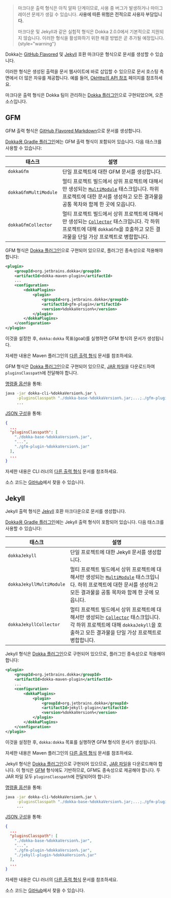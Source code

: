 [//]: # (title: 마크다운)

> 마크다운 출력 형식은 아직 알파 단계이므로, 사용 중 버그가 발생하거나 마이그레이션 문제가 생길 수 있습니다.
> **사용에 따른 위험은 전적으로 사용자 부담입니다.**
>
> 마크다운 및 Jekyll과 같은 실험적 형식은 Dokka 2.0.0에서 기본적으로 지원되지 않습니다. 이러한 형식을 활성화하기 위한 해결 방법은 곧 추가될 예정입니다.
{style="warning"}

Dokka는 [GitHub Flavored](#gfm) 및 [Jekyll](#jekyll) 호환 마크다운 형식으로 문서를 생성할 수 있습니다.

이러한 형식은 생성된 출력을 문서 웹사이트에 바로 삽입할 수 있으므로 문서 호스팅 측면에서 더 많은 자유를 제공합니다. 예를 들어, [OkHttp의 API 참조](https://square.github.io/okhttp/5.x/okhttp/okhttp3/) 페이지를 참조하세요.

마크다운 출력 형식은 Dokka 팀이 관리하는 [Dokka 플러그인](dokka-plugins.md)으로 구현되었으며, 오픈 소스입니다.

## GFM

GFM 출력 형식은 [GitHub Flavored Markdown](https://github.github.com/gfm/)으로 문서를 생성합니다.

<tabs group="build-script">
<tab title="Gradle" group-key="kotlin">

[Dokka용 Gradle 플러그인](dokka-gradle.md)에는 GFM 출력 형식이 포함되어 있습니다. 다음 태스크를 사용할 수 있습니다:

| **태스크**              | **설명**                                                                                                                                                                                                                         |
|-----------------------|-----------------------------------------------------------------------------------------------------------------------------------------------------------------------------------------------------------------------------------------|
| `dokkaGfm`            | 단일 프로젝트에 대한 GFM 문서를 생성합니다.                                                                                                                                                                                       |
| `dokkaGfmMultiModule` | 멀티 프로젝트 빌드에서 상위 프로젝트에 대해서만 생성되는 [`MultiModule`](dokka-gradle.md#multi-project-builds) 태스크입니다. 하위 프로젝트에 대한 문서를 생성하고 모든 결과물을 공통 목차와 함께 한 곳에 모읍니다. |
| `dokkaGfmCollector`   | 멀티 프로젝트 빌드에서 상위 프로젝트에 대해서만 생성되는 [`Collector`](dokka-gradle.md#collector-tasks) 태스크입니다. 각 하위 프로젝트에 대해 `dokkaGfm`을 호출하고 모든 결과물을 단일 가상 프로젝트로 병합합니다.                                |

</tab>
<tab title="Maven" group-key="groovy">

GFM 형식은 [Dokka 플러그인](dokka-plugins.md#apply-dokka-plugins)으로 구현되어 있으므로, 플러그인 종속성으로 적용해야 합니다:

```xml
<plugin>
    <groupId>org.jetbrains.dokka</groupId>
    <artifactId>dokka-maven-plugin</artifactId>
    ...
    <configuration>
        <dokkaPlugins>
            <plugin>
                <groupId>org.jetbrains.dokka</groupId>
                <artifactId>gfm-plugin</artifactId>
                <version>%dokkaVersion%</version>
            </plugin>
        </dokkaPlugins>
    </configuration>
</plugin>
```

이것을 설정한 후, `dokka:dokka` 목표(goal)를 실행하면 GFM 형식의 문서가 생성됩니다.

자세한 내용은 Maven 플러그인의 [다른 출력 형식](dokka-maven.md#other-output-formats) 문서를 참조하세요.

</tab>
<tab title="CLI" group-key="cli">

GFM 형식은 [Dokka 플러그인](dokka-plugins.md#apply-dokka-plugins)으로 구현되어 있으므로, [JAR 파일](https://repo1.maven.org/maven2/org/jetbrains/dokka/gfm-plugin/%dokkaVersion%/gfm-plugin-%dokkaVersion%.jar)을 다운로드하여 `pluginsClasspath`에 전달해야 합니다.

[명령줄 옵션](dokka-cli.md#run-with-command-line-options)을 통해:

```Bash
java -jar dokka-cli-%dokkaVersion%.jar \
     -pluginsClasspath "./dokka-base-%dokkaVersion%.jar;...;./gfm-plugin-%dokkaVersion%.jar" \
     ...
```

[JSON 구성](dokka-cli.md#run-with-json-configuration)을 통해:

```json
{
  ...
  "pluginsClasspath": [
    "./dokka-base-%dokkaVersion%.jar",
    "...",
    "./gfm-plugin-%dokkaVersion%.jar"
  ],
  ...
}
```

자세한 내용은 CLI 러너의 [다른 출력 형식](dokka-cli.md#other-output-formats) 문서를 참조하세요.

</tab>
</tabs>

소스 코드는 [GitHub](https://github.com/Kotlin/dokka/tree/%dokkaVersion%/dokka-subprojects/plugin-gfm)에서 찾을 수 있습니다.

## Jekyll

Jekyll 출력 형식은 [Jekyll](https://jekyllrb.com/) 호환 마크다운으로 문서를 생성합니다.

<tabs group="build-script">
<tab title="Gradle" group-key="kotlin">

[Dokka용 Gradle 플러그인](dokka-gradle.md)에는 Jekyll 출력 형식이 포함되어 있습니다. 다음 태스크를 사용할 수 있습니다:

| **태스크**                 | **설명**                                                                                                                                                                                                                         |
|--------------------------|-----------------------------------------------------------------------------------------------------------------------------------------------------------------------------------------------------------------------------------------|
| `dokkaJekyll`            | 단일 프로젝트에 대한 Jekyll 문서를 생성합니다.                                                                                                                                                                                    |
| `dokkaJekyllMultiModule` | 멀티 프로젝트 빌드에서 상위 프로젝트에 대해서만 생성되는 [`MultiModule`](dokka-gradle.md#multi-project-builds) 태스크입니다. 하위 프로젝트에 대한 문서를 생성하고 모든 결과물을 공통 목차와 함께 한 곳에 모읍니다. |
| `dokkaJekyllCollector`   | 멀티 프로젝트 빌드에서 상위 프로젝트에 대해서만 생성되는 [`Collector`](dokka-gradle.md#collector-tasks) 태스크입니다. 각 하위 프로젝트에 대해 `dokkaJekyll`을 호출하고 모든 결과물을 단일 가상 프로젝트로 병합합니다.                             |

</tab>
<tab title="Maven" group-key="groovy">

Jekyll 형식은 [Dokka 플러그인](dokka-plugins.md#apply-dokka-plugins)으로 구현되어 있으므로, 플러그인 종속성으로 적용해야 합니다:

```xml
<plugin>
    <groupId>org.jetbrains.dokka</groupId>
    <artifactId>dokka-maven-plugin</artifactId>
    ...
    <configuration>
        <dokkaPlugins>
            <plugin>
                <groupId>org.jetbrains.dokka</groupId>
                <artifactId>jekyll-plugin</artifactId>
                <version>%dokkaVersion%</version>
            </plugin>
        </dokkaPlugins>
    </configuration>
</plugin>
```

이것을 설정한 후, `dokka:dokka` 목표를 실행하면 GFM 형식의 문서가 생성됩니다.

자세한 내용은 Maven 플러그인의 [다른 출력 형식](dokka-maven.md#other-output-formats) 문서를 참조하세요.

</tab>
<tab title="CLI" group-key="cli">

Jekyll 형식은 [Dokka 플러그인](dokka-plugins.md#apply-dokka-plugins)으로 구현되어 있으므로, [JAR 파일](https://repo1.maven.org/maven2/org/jetbrains/dokka/jekyll-plugin/%dokkaVersion%/jekyll-plugin-%dokkaVersion%.jar)을 다운로드해야 합니다. 이 형식은 [GFM](#gfm) 형식에도 기반하므로, GFM도 종속성으로 제공해야 합니다. 두 JAR 파일 모두 `pluginsClasspath`에 전달되어야 합니다:

[명령줄 옵션](dokka-cli.md#run-with-command-line-options)을 통해:

```Bash
java -jar dokka-cli-%dokkaVersion%.jar \
     -pluginsClasspath "./dokka-base-%dokkaVersion%.jar;...;./gfm-plugin-%dokkaVersion%.jar;./jekyll-plugin-%dokkaVersion%.jar" \
     ...
```

[JSON 구성](dokka-cli.md#run-with-json-configuration)을 통해:

```json
{
  ...
  "pluginsClasspath": [
    "./dokka-base-%dokkaVersion%.jar",
    "...",
    "./gfm-plugin-%dokkaVersion%.jar",
    "./jekyll-plugin-%dokkaVersion%.jar"
  ],
  ...
}
```

자세한 내용은 CLI 러너의 [다른 출력 형식](dokka-cli.md#other-output-formats) 문서를 참조하세요.

</tab>
</tabs>

소스 코드는 [GitHub](https://github.com/Kotlin/dokka/tree/%dokkaVersion%/dokka-subprojects/plugin-jekyll)에서 찾을 수 있습니다.
